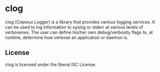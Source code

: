 clog
====

clog (Copious Logger) is a library that provides various logging
services. It can be used to log information to syslog or stderr at
various levels of verbosenes. The user can define his/her own
debug/verbosity flags to, at runtime, determine how verbose an
application or daemon is.

## License

clog is licensed under the liberal ISC License.
